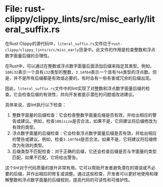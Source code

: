 # File: rust-clippy/clippy_lints/src/misc_early/literal_suffix.rs

在Rust Clippy的源代码中，`literal_suffix.rs`文件位于`rust-clippy/clippy_lints/src/misc_early`目录中。此文件的作用是检查整数和浮点数字面量后缀的合理性。

在Rust中，可以通过在整数或浮点数字面量后面添加后缀来指定其类型。例如，`100i32`表示一个具有`i32`类型的整数，`3.14f64`表示一个具有`f64`类型的浮点数。但是，并不是所有后缀都是有效或必要的，有时会有一些有害或冗余的后缀出现。

因此，`literal_suffix.rs`文件中的lint实现了对整数和浮点数字面量后缀的检查。它会检查后缀的有效性，并向开发者提示潜在的问题或改进建议。

具体来说，该lint执行以下检查：

1. 整数字面量的后缀检查：它会检查整数字面量后缀是否有效，并给出相应的警告或建议。例如，检查`100isize`是否合法，如果不是，它将建议将后缀修改为有效的类型。
2. 浮点数字面量的后缀检查：它会检查浮点数字面量后缀是否有效，并给出相应的警告或建议。例如，检查`3.14ff64`是否合法，如果不是，它将建议将后缀修改为有效的类型。
3. 后缀类型不匹配检查：对于正确的后缀，它还会检查后缀是否与字面量的类型匹配，如果不匹配，它将给出警告。

这个lint对于代码质量的提升非常有用，它可以帮助开发者避免潜在的错误或不必要的后缀，并作出相应的修复或调整。通过这些检查，开发者可以更好地使用和理解整数和浮点数字面量的后缀规则，提高代码的可读性和可维护性。

